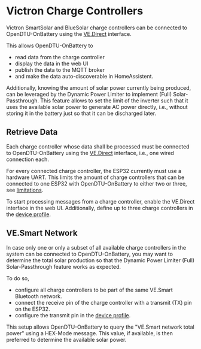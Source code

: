 # Victron Charge Controllers

Victron SmartSolar and BlueSolar charge controllers can be connected to
OpenDTU-OnBattery using the [VE.Direct](vedirect.md) interface.

This allows OpenDTU-OnBattery to

* read data from the charge controller
* display the data in the web UI
* publish the data to the MQTT broker
* and make the data auto-discoverable in HomeAssistent.

Additionally, knowing the amount of solar power currently being produced, can
be leveraged by the Dynamic Power Limiter to implement (Full)
Solar-Passthrough. This feature allows to set the limit of the inverter such
that it uses the available solar power to generate AC power directly, i.e.,
without storing it in the battery just so that it can be discharged later.

## Retrieve Data

Each charge controller whose data shall be processed must be connected to
OpenDTU-OnBattery using the [VE.Direct](vedirect.md) interface, i.e., one wired
connection each.

For every connected charge controller, the ESP32 currently must use a hardware
UART. This limits the amount of charge controllers that can be connected to one
ESP32 with OpenDTU-OnBattery to either two or three, see
[limitations](limitations.md).

To start processing messages from a charge controller, enable the VE.Direct
interface in the web UI. Additionally, define up to three charge controllers in
the [device profile](../firmware/device_profile.md).

## VE.Smart Network

In case only one or only a subset of all available charge controllers in the
system can be connected to OpenDTU-OnBattery, you may want to determine the
total solar production so that the Dynamic Power Limiter (Full)
Solar-Passthrough feature works as expected.

To do so,

* configure all charge controllers to be part of the same VE.Smart Bluetooth network.
* connect the receive pin of the charge controller with a transmit (TX) pin on the ESP32.
* configure the transmit pin in the [device profile](../firmware/device_profile.md).

This setup allows OpenDTU-OnBattery to query the "VE.Smart network total power"
using a HEX-Mode message. This value, if available, is then preferred to
determine the available solar power.
